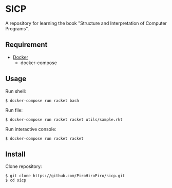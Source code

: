 # SICP

A repository for learning the book "Structure and Interpretation of Computer Programs".

## Requirement

- [Docker](https://www.docker.com/)
  - docker-compose

## Usage

Run shell:

```console
$ docker-compose run racket bash
```

Run file:

```console
$ docker-compose run racket racket utils/sample.rkt
```

Run interactive console:

```console
$ docker-compose run racket racket
```

## Install

Clone repository:

```console
$ git clone https://github.com/PiroHiroPiro/sicp.git
$ cd sicp
```
